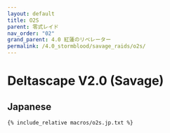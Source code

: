 ```yaml
---
layout: default
title: O2S
parent: 零式レイド
nav_order: "02"
grand_parent: 4.0 紅蓮のリベレーター
permalink: /4.0_stormblood/savage_raids/o2s/
---
```


# Deltascape V2.0 (Savage)

## Japanese
```
{% include_relative macros/o2s.jp.txt %}
```